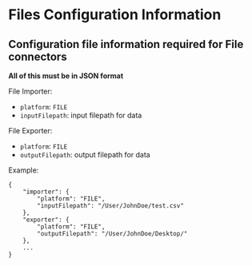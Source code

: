 # Files Configuration Information

## Configuration file information required for File connectors

**All of this must be in JSON format**

File Importer:

- `platform`: `FILE`
- `inputFilepath`: input filepath for data

File Exporter:

- `platform`: `FILE`
- `outputFilepath`: output filepath for data

Example:

```
{
    "importer": {
        "platform": "FILE",
        "inputFilepath": "/User/JohnDoe/test.csv"
    },
    "exporter": {
        "platform": "FILE",
        "outputFilepath": "/User/JohnDoe/Desktop/"
    },
    ...
}
```
